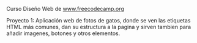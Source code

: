 Curso Diseño Web de www.freecodecamp.org

Proyecto 1: Aplicación web de fotos de gatos, donde se ven las etiquetas HTML más comunes, dan su estructura a la pagina
y sirven tambien para añadir imagenes, botones y otros elementos.
